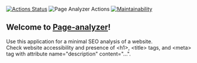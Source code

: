 [![Actions Status](https://github.com/Onoiro/python-project-83/workflows/hexlet-check/badge.svg)](https://github.com/Onoiro/python-project-83/actions)
![Page Analyzer Actions](https://github.com/Onoiro/python-project-83/actions/workflows/page-analyzer-check.yml/badge.svg)
[![Maintainability](https://api.codeclimate.com/v1/badges/3807cda22bbcca6fee03/maintainability)](https://codeclimate.com/github/Onoiro/python-project-83/maintainability)

## Welcome to [Page-analyzer](https://page-analyzer-tdcb.onrender.com/)!
Use this application for a minimal SEO analysis of a website.  
Check website accessibility and presence of \<h1\>, \<title\> tags, and \<meta\> tag with attribute name="description" content="...".
<!--- ### Install
    git clone:https://github.com/Onoiro/python-project-83
    cd python-project-83/
    make install -->